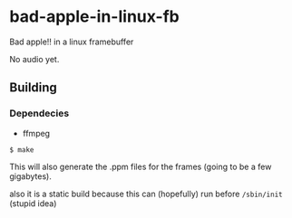 # bad-apple-in-linux-fb

Bad apple!! in a linux framebuffer

No audio yet.

## Building

### Dependecies
 - ffmpeg
 
```console
$ make
```

This will also generate the .ppm files for the frames (going to be a few gigabytes).

also it is a static build because this can (hopefully) run before `/sbin/init` (stupid idea)